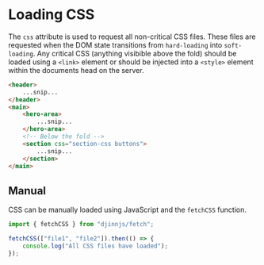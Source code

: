 # Loading CSS

The `css` attribute is used to request all non-critical CSS files. These files are requested when the DOM state transitions from `hard-loading` into `soft-loading`. Any critical CSS (anything visibible above the fold) should be loaded using a `<link>` element or should be injected into a `<style>` element within the documents head on the server.

```html
<header>
    ...snip...
</header>
<main>
    <hero-area>
        ...snip...
    </hero-area>
    <!-- Below the fold -->
    <section css="section-css buttons">
        ...snip...
    </section>
</main>
```

## Manual

CSS can be manually loaded using JavaScript and the `fetchCSS` function.

```javascript
import { fetchCSS } from "djinnjs/fetch";

fetchCSS(["file1", "file2"]).then(() => {
    console.log("All CSS files have loaded");
});
```
